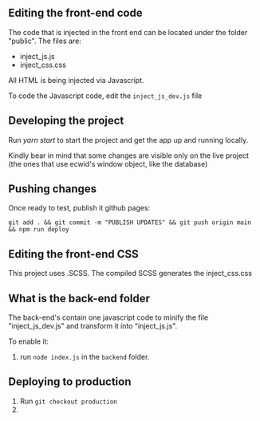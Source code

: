 ## Editing the front-end code

The code that is injected in the front end can be located under the folder "public". The files are:

- inject_js.js
- inject_css.css

All HTML is being injected via Javascript.

To code the Javascript code, edit the `inject_js_dev.js` file

## Developing the project

Run _yarn start_ to start the project and get the app up and running locally.

Kindly bear in mind that some changes are visible only on the live project (the ones that use ecwid's window object, like the database)

## Pushing changes

Once ready to test, publish it github pages:

`git add . && git commit -m "PUBLISH UPDATES" && git push origin main && npm run deploy`

## Editing the front-end CSS

This project uses .SCSS. The compiled SCSS generates the inject_css.css

## What is the back-end folder

The back-end's contain one javascript code to minify the file "inject_js_dev.js" and transform it into "inject_js.js".

To enable it:

1. run `node index.js` in the `backend` folder.

## Deploying to production

1. Run `git checkout production`
2.
